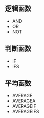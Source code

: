 ## 逻辑函数

+ AND
+ OR
+ NOT

## 判断函数

+ IF
+ IFS

## 平均函数

+ AVERAGE
+ AVERAGEA
+ AVERAGEIF
+ AVERAGEIFS
